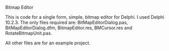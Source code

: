 Bitmap Editor

This is code for a single form, simple, bitmap editor for Delphi.  I used Delphi 10.2.3. 
The only files required are:
BitMapEditorDialog.pas, BitMapEditorDialog.dfm, BitmapEditor.res, BMCursor.res and RotateBitmapUnit.pas.

All other files are for an example project.

